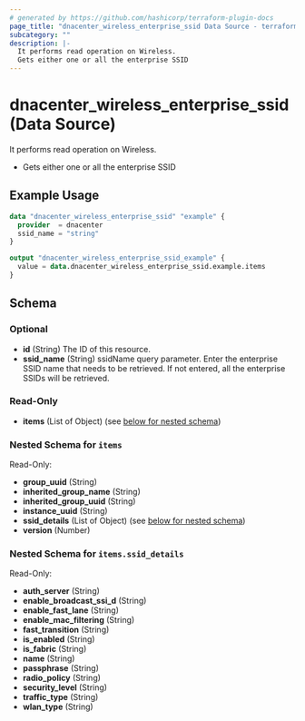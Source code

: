 ```yaml
---
# generated by https://github.com/hashicorp/terraform-plugin-docs
page_title: "dnacenter_wireless_enterprise_ssid Data Source - terraform-provider-dnacenter"
subcategory: ""
description: |-
  It performs read operation on Wireless.
  Gets either one or all the enterprise SSID
---
```


# dnacenter_wireless_enterprise_ssid (Data Source)

It performs read operation on Wireless.

- Gets either one or all the enterprise SSID

## Example Usage

```terraform
data "dnacenter_wireless_enterprise_ssid" "example" {
  provider  = dnacenter
  ssid_name = "string"
}

output "dnacenter_wireless_enterprise_ssid_example" {
  value = data.dnacenter_wireless_enterprise_ssid.example.items
}
```

<!-- schema generated by tfplugindocs -->
## Schema

### Optional

- **id** (String) The ID of this resource.
- **ssid_name** (String) ssidName query parameter. Enter the enterprise SSID name that needs to be retrieved. If not entered, all the enterprise SSIDs will be retrieved.

### Read-Only

- **items** (List of Object) (see [below for nested schema](#nestedatt--items))

<a id="nestedatt--items"></a>
### Nested Schema for `items`

Read-Only:

- **group_uuid** (String)
- **inherited_group_name** (String)
- **inherited_group_uuid** (String)
- **instance_uuid** (String)
- **ssid_details** (List of Object) (see [below for nested schema](#nestedobjatt--items--ssid_details))
- **version** (Number)

<a id="nestedobjatt--items--ssid_details"></a>
### Nested Schema for `items.ssid_details`

Read-Only:

- **auth_server** (String)
- **enable_broadcast_ssi_d** (String)
- **enable_fast_lane** (String)
- **enable_mac_filtering** (String)
- **fast_transition** (String)
- **is_enabled** (String)
- **is_fabric** (String)
- **name** (String)
- **passphrase** (String)
- **radio_policy** (String)
- **security_level** (String)
- **traffic_type** (String)
- **wlan_type** (String)


